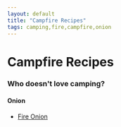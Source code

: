 ```yaml
---
layout: default
title: "Campfire Recipes"
tags: camping,fire,campfire,onion
---
```

# Campfire Recipes

### Who doesn't love camping?

#### Onion
* [Fire Onion]({{site.github.url}}/Campfire/FireOnion/index.html)
